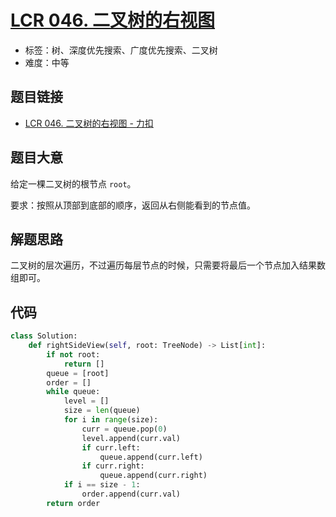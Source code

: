# [LCR 046. 二叉树的右视图](https://leetcode.cn/problems/WNC0Lk/)

- 标签：树、深度优先搜索、广度优先搜索、二叉树
- 难度：中等

## 题目链接

- [LCR 046. 二叉树的右视图 - 力扣](https://leetcode.cn/problems/WNC0Lk/)

## 题目大意

给定一棵二叉树的根节点 `root`。

要求：按照从顶部到底部的顺序，返回从右侧能看到的节点值。

## 解题思路

二叉树的层次遍历，不过遍历每层节点的时候，只需要将最后一个节点加入结果数组即可。

## 代码

```python
class Solution:
    def rightSideView(self, root: TreeNode) -> List[int]:
        if not root:
            return []
        queue = [root]
        order = []
        while queue:
            level = []
            size = len(queue)
            for i in range(size):
                curr = queue.pop(0)
                level.append(curr.val)
                if curr.left:
                    queue.append(curr.left)
                if curr.right:
                    queue.append(curr.right)
            if i == size - 1:
                order.append(curr.val)
        return order
```

